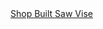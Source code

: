 <a href=" https://t.umblr.com/redirect?z=http%3A%2F%2Fwww.woodcentral.com%2Fcgi-bin%2Freadarticle.pl%3Fdir%3Dreviews%26file%3Darticles_925.shtml&amp;t=MThlZDZmYmE1ZWFjMDk1ODMxZTQ5NjhmY2UxNWU2MTkzZmM5ZTQ5YyxDV1ljcktKUg%3D%3D&amp;b=t%3AqHVAHG4mRdaot7uHHBcIRA&amp;p=https%3A%2F%2Fweekendjoiner.com%2Fpost%2F40897429495%2Fshop-built-saw-vise&amp;m=0">
                        Shop Built Saw Vise                    </a>
